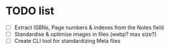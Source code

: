 # TODO list

- [ ] Extract ISBNs, Page numbers & indexes from the Notes field
- [ ] Standardise & optimise images in files (webp? max size?)
- [ ] Create CLI tool for standardizing Mela files
